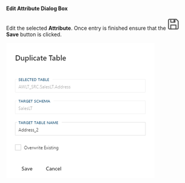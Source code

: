 #### Edit Attribute Dialog Box

Edit the selected **Attribute**.  Once entry is finished ensure that the <img class="icon-inline" src="images/svg-icons/save.svg" /> **Save** button is clicked.

![Edit Attribute Dialog Box -mtb-20-image](images/bimlflex-app-dialog-duplicate-table.png "Edit Attribute Dialog Box")
